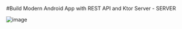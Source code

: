 #Build Modern Android App with REST API and Ktor Server - SERVER

![image](https://user-images.githubusercontent.com/85354530/146005738-9e9a006f-97ab-4c21-a8e9-558d96de7e42.png)
